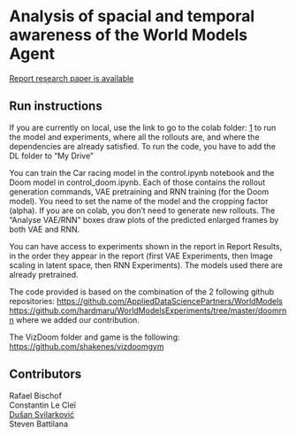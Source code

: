 Analysis of spacial and temporal awareness of the World Models Agent
======
[Report research paper is available](./ReportPaper.pdf)

## Run instructions

If you are currently on local, use the link to go to the colab folder: [1] to run the model and experiments, where all the rollouts are, and where the dependencies are already satisfied. To run the code, you have to add the DL folder to “My Drive”

You can train the Car racing model in the control.ipynb notebook and the Doom model in control_doom.ipynb. Each of those contains the rollout generation commands, VAE pretraining and RNN training (for the Doom model). You need to set the name of the model and the cropping factor (alpha). If you are on colab, you don’t need to generate new rollouts. The “Analyse VAE/RNN” boxes draw plots of the predicted enlarged frames by both VAE and RNN.

You can have access to experiments shown in the report in Report Results, in the order they appear in the report (first VAE Experiments, then Image scaling in latent space, then RNN Experiments). The models used there are already pretrained.

The code provided is based on the combination of the 2 following github repositories:
https://github.com/AppliedDataSciencePartners/WorldModels
https://github.com/hardmaru/WorldModelsExperiments/tree/master/doomrnn
where we added our contribution.

The VizDoom folder and game is the following:
https://github.com/shakenes/vizdoomgym

[1]: https://drive.google.com/drive/folders/18EM1C7Z20uIOKThzCs_vV0zz1f6p5DM3?usp=sharing


## Contributors

Rafael Bischof <br/>
Constantin Le Cleï <br/>
[Dušan Svilarković](https://github.com/dsvilarkovic) <br/>
Steven Battilana
